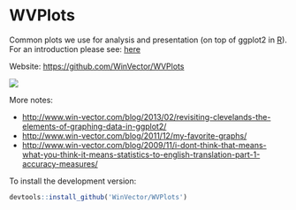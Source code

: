 
<!-- README.md is generated from README.Rmd. Please edit that file -->
WVPlots
=======

Common plots we use for analysis and presentation (on top of ggplot2 in [R](https://cran.r-project.org)). For an introduction please see: [here](http://www.win-vector.com/blog/2016/04/wvplots-example-plots-in-r-using-ggplot2/)

Website: <https://github.com/WinVector/WVPlots>

![](https://github.com/WinVector/WVPlots/raw/master/tools/WVPlots.png)

More notes:

-   <http://www.win-vector.com/blog/2013/02/revisiting-clevelands-the-elements-of-graphing-data-in-ggplot2/>
-   <http://www.win-vector.com/blog/2011/12/my-favorite-graphs/>
-   <http://www.win-vector.com/blog/2009/11/i-dont-think-that-means-what-you-think-it-means-statistics-to-english-translation-part-1-accuracy-measures/>

To install the development version:

``` r
devtools::install_github('WinVector/WVPlots')
```
